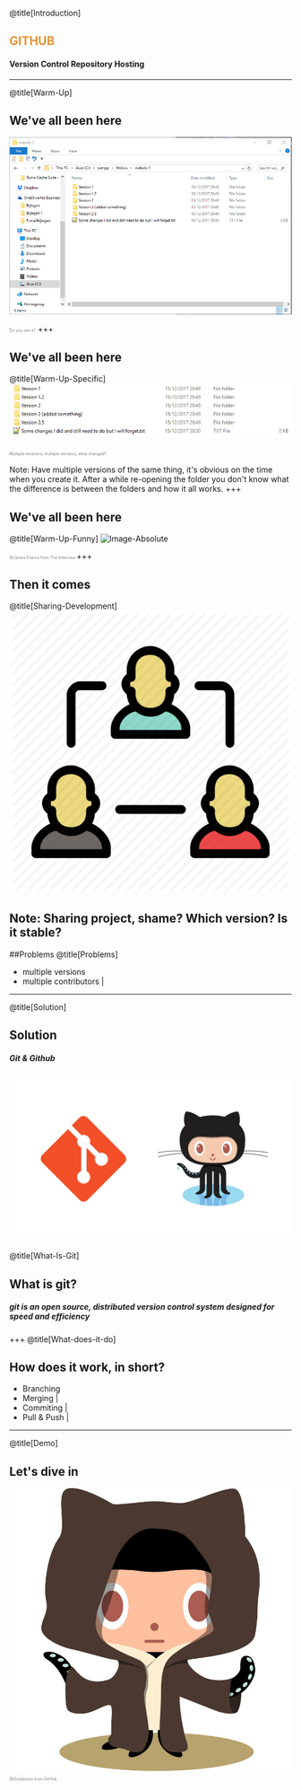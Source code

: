 @title[Introduction]
## <span style="color:#e49436">GITHUB</span>
#### Version Control Repository Hosting

---
@title[Warm-Up]
## We've all been here
![Image-Absolute](assets/warmup.png)

<span style="color:gray; font-size: 0.5em;">Do you see it?</span>
+++

## We've all been here
@title[Warm-Up-Specific]
![Image-Absolute](assets/warmup-specific.png)

<span style="color:gray; font-size: 0.5em;">Multiple iterations, multiple versions, what changed?</span>

Note:
Have multiple versions of the same thing, it's obvious on the time when you create it. After a while re-opening the folder you don't know what the difference is between the folders and how it all works.
+++

## We've all been here
@title[Warm-Up-Funny]
![Image-Absolute](assets/warmup-specific-same.gif)

<span style="color:gray; font-size: 0.5em;">@James Franco from The Interview </span>
+++

## Then it comes
@title[Sharing-Development]
![Image-Absolute](assets/share.png)

Note:
Sharing project, shame? Which version? Is it stable? 
---

##Problems
@title[Problems]

- multiple versions
- multiple contributors |
---
@title[Solution]
## Solution
##### Git & Github
![Image-Absolute](assets/git-and-github.jpg)
---

@title[What-Is-Git]
## What is git?

##### git is an open source, distributed **version control system** designed for speed and efficiency
+++
@title[What-does-it-do]
## How does it work, in short?

- Branching 
- Merging     |
- Commiting   |
- Pull & Push |

---

@title[Demo]
## Let's dive in
![Image-Absolute](assets/octobiwan.jpg)
<span style="color:gray; font-size: 0.5em;">@Octobiwan from GitHub </span>
